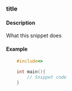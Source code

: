 ### title

#### Description

What this snippet does

#### Example

```cpp
    #include<>

    int main(){
        // Snippet code
	}
```
